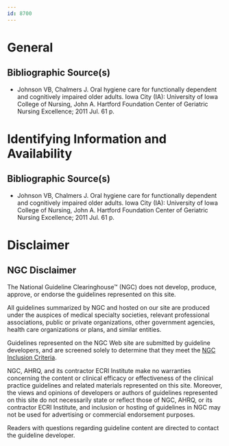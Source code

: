 ```yaml
---
id: 8700
---
```


# General

## Bibliographic Source(s)

- Johnson VB, Chalmers J. Oral hygiene care for functionally dependent and cognitively impaired older adults. Iowa City (IA): University of Iowa College of Nursing, John A. Hartford Foundation Center of Geriatric Nursing Excellence; 2011 Jul. 61 p.

# Identifying Information and Availability

## Bibliographic Source(s)

- Johnson VB, Chalmers J. Oral hygiene care for functionally dependent and cognitively impaired older adults. Iowa City (IA): University of Iowa College of Nursing, John A. Hartford Foundation Center of Geriatric Nursing Excellence; 2011 Jul. 61 p.

# Disclaimer

## NGC Disclaimer

The National Guideline Clearinghouse™ (NGC) does not develop, produce, approve, or endorse the guidelines represented on this site.

All guidelines summarized by NGC and hosted on our site are produced under the auspices of medical specialty societies, relevant professional associations, public or private organizations, other government agencies, health care organizations or plans, and similar entities.

Guidelines represented on the NGC Web site are submitted by guideline developers, and are screened solely to determine that they meet the [NGC Inclusion Criteria](/help-and-about/summaries/inclusion-criteria).

NGC, AHRQ, and its contractor ECRI Institute make no warranties concerning the content or clinical efficacy or effectiveness of the clinical practice guidelines and related materials represented on this site. Moreover, the views and opinions of developers or authors of guidelines represented on this site do not necessarily state or reflect those of NGC, AHRQ, or its contractor ECRI Institute, and inclusion or hosting of guidelines in NGC may not be used for advertising or commercial endorsement purposes.

Readers with questions regarding guideline content are directed to contact the guideline developer.

